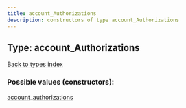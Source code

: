 ```yaml
---
title: account_Authorizations
description: constructors of type account_Authorizations
---
```

## Type: account\_Authorizations  
[Back to types index](index.md)



### Possible values (constructors):

[account\_authorizations](../constructors/account_authorizations.md)  

